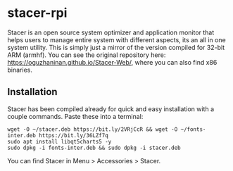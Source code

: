 # stacer-rpi
Stacer is an open source system optimizer and application monitor that helps users to manage entire system with different aspects, its an all in one system utility.
This is simply just a mirror of the version compiled for 32-bit ARM (armhf). You can see the original repository here: https://oguzhaninan.github.io/Stacer-Web/, where you can also find x86 binaries.

## Installation
Stacer has been compiled already for quick and easy installation with a couple commands. Paste these into a terminal:
```
wget -O ~/stacer.deb https://bit.ly/2VRjCcR && wget -O ~/fonts-inter.deb https://bit.ly/36LZf7q
sudo apt install libqt5charts5 -y
sudo dpkg -i fonts-inter.deb && sudo dpkg -i stacer.deb
```
You can find Stacer in Menu > Accessories > Stacer.
